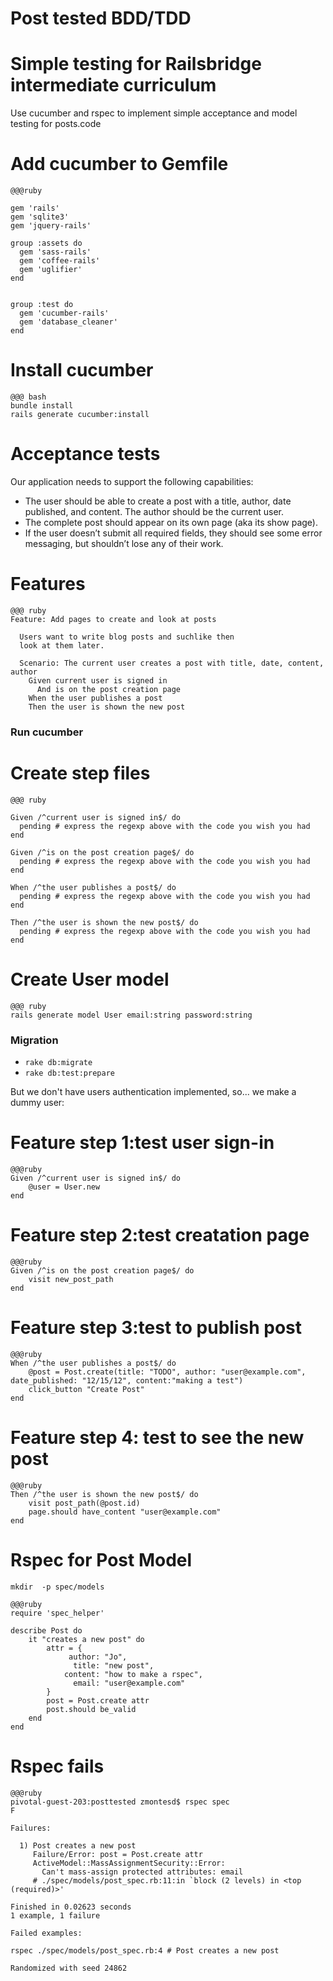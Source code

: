 # Post tested BDD/TDD

# Simple testing for Railsbridge intermediate curriculum

Use cucumber and rspec to implement simple acceptance and
model testing for posts.code

# Add cucumber to Gemfile

~~~~
@@@ruby 

gem 'rails'
gem 'sqlite3'
gem 'jquery-rails'

group :assets do
  gem 'sass-rails'
  gem 'coffee-rails'
  gem 'uglifier'
end


group :test do
  gem 'cucumber-rails'
  gem 'database_cleaner'
end
~~~~



# Install cucumber

~~~~
@@@ bash
bundle install
rails generate cucumber:install
~~~~ 


# Acceptance tests

Our application needs to support the following capabilities:

* The user should be able to create a post with a title, author, date published, and content. The author should be the current user.
* The complete post should appear on its own page (aka its show page).
* If the user doesn’t submit all required fields, they should see some error messaging, but shouldn’t lose any of their work.
 
# Features

~~~~
@@@ ruby
Feature: Add pages to create and look at posts

  Users want to write blog posts and suchlike then
  look at them later.

  Scenario: The current user creates a post with title, date, content, author
    Given current user is signed in
      And is on the post creation page
    When the user publishes a post
    Then the user is shown the new post
~~~~

### Run cucumber

# Create step files

~~~~
@@@ ruby 

Given /^current user is signed in$/ do
  pending # express the regexp above with the code you wish you had
end

Given /^is on the post creation page$/ do
  pending # express the regexp above with the code you wish you had
end

When /^the user publishes a post$/ do
  pending # express the regexp above with the code you wish you had
end

Then /^the user is shown the new post$/ do
  pending # express the regexp above with the code you wish you had
end
~~~~

# Create User model

~~~~
@@@ ruby
rails generate model User email:string password:string
~~~~

### Migration

* `rake db:migrate`
* `rake db:test:prepare`

But we don't have users authentication implemented, so...
we make a dummy user:

# Feature step 1:test user sign-in

~~~~
@@@ruby
Given /^current user is signed in$/ do  
	@user = User.new 
end
~~~~

# Feature step 2:test creatation page

~~~~
@@@ruby
Given /^is on the post creation page$/ do
    visit new_post_path 
end
~~~~

# Feature step 3:test to publish post

~~~~
@@@ruby
When /^the user publishes a post$/ do
    @post = Post.create(title: "TODO", author: "user@example.com", date_published: "12/15/12", content:"making a test")
    click_button "Create Post"
end
~~~~

# Feature step 4: test to see the new post

~~~~
@@@ruby
Then /^the user is shown the new post$/ do
	visit post_path(@post.id)
	page.should have_content "user@example.com"   
end
~~~~

# Rspec for Post Model

`mkdir  -p spec/models`

~~~~
@@@ruby
require 'spec_helper'

describe Post do 
	it "creates a new post" do
		attr = {
			 author: "Jo",
			  title: "new post", 
			content: "how to make a rspec",
			  email: "user@example.com"
		}
		post = Post.create attr
		post.should be_valid
	end
end
~~~~

# Rspec fails

~~~~
@@@ruby
pivotal-guest-203:posttested zmontesd$ rspec spec
F

Failures:

  1) Post creates a new post
     Failure/Error: post = Post.create attr
     ActiveModel::MassAssignmentSecurity::Error:
       Can't mass-assign protected attributes: email
     # ./spec/models/post_spec.rb:11:in `block (2 levels) in <top (required)>'

Finished in 0.02623 seconds
1 example, 1 failure

Failed examples:

rspec ./spec/models/post_spec.rb:4 # Post creates a new post

Randomized with seed 24862
~~~~

